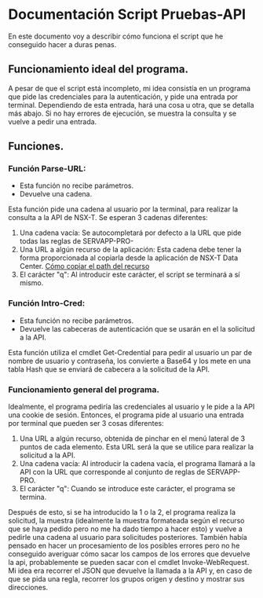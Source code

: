 # Documentación Script Pruebas-API
En este documento voy a describir cómo funciona el script que he conseguido hacer a duras penas.
## Funcionamiento ideal del programa.
A pesar de que el script está incompleto, mi idea consistía en un programa que pide las credenciales para la autenticación, y pide una entrada por terminal. Dependiendo de esta entrada, hará una cosa u otra, que se detalla más abajo. Si no hay errores de ejecución, se muestra la consulta y se vuelve a pedir una entrada.
## Funciones.
### Función Parse-URL:
- Esta función no recibe parámetros. 
- Devuelve una cadena. 

Esta función pide una cadena al usuario por la terminal, para realizar la consulta a la API de NSX-T. Se esperan 3 cadenas diferentes:
1. Una cadena vacía: Se autocompletará por defecto a la URL que pide todas las reglas de SERVAPP-PRO-
2. Una URL a algún recurso de la aplicación: Esta cadena debe tener la forma proporcionada al copiarla desde la aplicación de NSX-T Data Center. [Cómo copiar el path del recurso](https://drive.google.com/file/d/1o-cikh9H32egGpM3egRWnU4qHBkQoyuA/view?usp=sharing)
3. El carácter "q": Al introducir este carácter, el script se terminará a sí mismo.

### Función Intro-Cred:
- Esta función no recibe parámetros.
- Devuelve las cabeceras de autenticación que se usarán en el la solicitud a la API.

Esta función utiliza el cmdlet Get-Credential para pedir al usuario un par de nombre de usuario y contraseña, los convierte a Base64 y los mete en una tabla Hash que se enviará de cabecera a la solicitud de la API.

### Funcionamiento general del programa.
Idealmente, el programa pediría las credenciales al usuario y le pide a la API una cookie de sesión. Entonces, el programa pide al usuario una entrada por terminal que pueden ser 3 cosas diferentes:
1. Una URL a algún recurso, obtenida de pinchar en el menú lateral de 3 puntos de cada elemento. Esta URL será la que se utilice para realizar la solicitud a la API. 
2. Una cadena vacía: Al introducir la cadena vacía, el programa llamará a la API con la URL que corresponde al conjunto de reglas de SERVAPP-PRO. 
3. El carácter "q": Cuando se introduce este carácter, el programa se termina. 

Después de esto, si se ha introducido la 1 o la 2, el programa realiza la solicitud, la muestra (idealmente la muestra formateada según el recurso que se haya pedido pero no me ha dado tiempo a hacer esto) y vuelve a pedirle una cadena al usuario para solicitudes posteriores.
También había pensado en hacer un procesamiento de los posibles errores pero no he conseguido averiguar cómo sacar los campos de los errores que devuelve la api, probablemente se pueden sacar con el cmdlet Invoke-WebRequest.
Mi idea era recorrer el JSON que devuelve la llamada a la API y, en caso de que se pida una regla, recorrer los grupos origen y destino y mostrar sus direcciones. 
<!--stackedit_data:
eyJoaXN0b3J5IjpbNzIyMDI2NTE4LDE5MjM0NTUwMDksMTg1OD
A0NTc3OCwxMDA3NTU4MTA2LC0xNTAzNzA1ODAsODA3OTEzNjc0
LC0zMzI0NTUzNjNdfQ==
-->